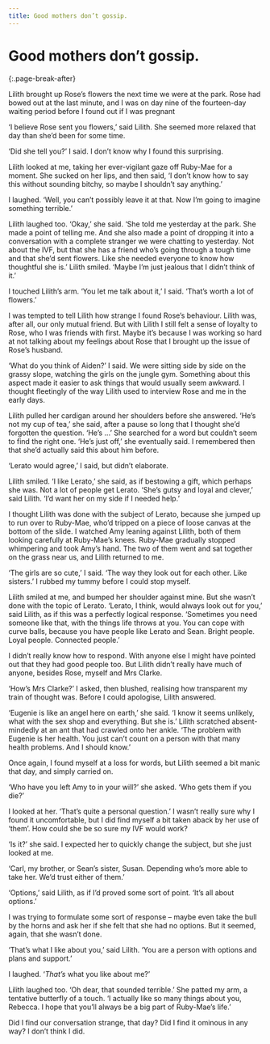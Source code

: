 ```yaml
---
title: Good mothers don’t gossip.
---
```


# Good mothers don’t gossip.
{:.page-break-after}

Lilith brought up Rose’s flowers the next time we were at the park. Rose had bowed out at the last minute, and I was on day nine of the fourteen-day waiting period before I found out if I was pregnant

‘I believe Rose sent you flowers,’ said Lilith. She seemed more relaxed that day than she’d been for some time.

‘Did she tell you?’ I said. I don’t know why I found this surprising.

Lilith looked at me, taking her ever-vigilant gaze off Ruby-Mae for a moment. She sucked on her lips, and then said, ‘I don’t know how to say this without sounding bitchy, so maybe I shouldn’t say anything.’

I laughed. ‘Well, you can’t possibly leave it at that. Now I’m going to imagine something terrible.’

Lilith laughed too. ‘Okay,’ she said. ‘She told me yesterday at the park. She made a point of telling me. And she also made a point of dropping it into a conversation with a complete stranger we were chatting to yesterday. Not about the IVF, but that she has a friend who’s going through a tough time and that she’d sent flowers. Like she needed everyone to know how thoughtful she is.’ Lilith smiled. ‘Maybe I’m just jealous that I didn’t think of it.’

I touched Lilith’s arm. ‘You let me talk about it,’ I said. ‘That’s worth a lot of flowers.’

I was tempted to tell Lilith how strange I found Rose’s behaviour. Lilith was, after all, our only mutual friend. But with Lilith I still felt a sense of loyalty to Rose, who I was friends with first. Maybe it’s because I was working so hard at not talking about my feelings about Rose that I brought up the issue of Rose’s husband.

‘What do you think of Aiden?’ I said. We were sitting side by side on the grassy slope, watching the girls on the jungle gym. Something about this aspect made it easier to ask things that would usually seem awkward. I thought fleetingly of the way Lilith used to interview Rose and me in the early days.

Lilith pulled her cardigan around her shoulders before she answered. ‘He’s not my cup of tea,’ she said, after a pause so long that I thought she’d forgotten the question. ‘He’s ...’ She searched for a word but couldn’t seem to find the right one. ‘He’s just off,’ she eventually said. I remembered then that she’d actually said this about him before.

‘Lerato would agree,’ I said, but didn’t elaborate.

Lilith smiled. ‘I like Lerato,’ she said, as if bestowing a gift, which perhaps she was. Not a lot of people get Lerato. ‘She’s gutsy and loyal and clever,’ said Lilith. ‘I’d want her on my side if I needed help.’

I thought Lilith was done with the subject of Lerato, because she jumped up to run over to Ruby-Mae, who’d tripped on a piece of loose canvas at the bottom of the slide. I watched Amy leaning against Lilith, both of them looking carefully at Ruby-Mae’s knees. Ruby-Mae gradually stopped whimpering and took Amy’s hand. The two of them went and sat together on the grass near us, and Lilith returned to me.

‘The girls are so cute,’ I said. ‘The way they look out for each other. Like sisters.’ I rubbed my tummy before I could stop myself.

Lilith smiled at me, and bumped her shoulder against mine. But she wasn’t done with the topic of Lerato. ‘Lerato, I think, would always look out for you,’ said Lilith, as if this was a perfectly logical response. ‘Sometimes you need someone like that, with the things life throws at you. You can cope with curve balls, because you have people like Lerato and Sean. Bright people. Loyal people. Connected people.’

I didn’t really know how to respond. With anyone else I might have pointed out that they had good people too. But Lilith didn’t really have much of anyone, besides Rose, myself and Mrs Clarke.

‘How’s Mrs Clarke?’ I asked, then blushed, realising how transparent my train of thought was. Before I could apologise, Lilith answered.

‘Eugenie is like an angel here on earth,’ she said. ‘I know it seems unlikely, what with the sex shop and everything. But she is.’ Lilith scratched absent-mindedly at an ant that had crawled onto her ankle. ‘The problem with Eugenie is her health. You just can’t count on a person with that many health problems. And I should know.’

Once again, I found myself at a loss for words, but Lilith seemed a bit manic that day, and simply carried on.

‘Who have you left Amy to in your will?’ she asked. ‘Who gets them if you die?’

I looked at her. ‘That’s quite a personal question.’ I wasn’t really sure why I found it uncomfortable, but I did find myself a bit taken aback by her use of ‘them’. How could she be so sure my IVF would work?

‘Is it?’ she said. I expected her to quickly change the subject, but she just looked at me.

‘Carl, my brother, or Sean’s sister, Susan. Depending who’s more able to take her. We’d trust either of them.’

‘Options,’ said Lilith, as if I’d proved some sort of point. ‘It’s all about options.’

I was trying to formulate some sort of response – maybe even take the bull by the horns and ask her if she felt that she had no options. But it seemed, again, that she wasn’t done.

‘That’s what I like about you,’ said Lilith. ‘You are a person with options and plans and support.’

I laughed. ‘*That’s* what you like about me?’

Lilith laughed too. ‘Oh dear, that sounded terrible.’ She patted my arm, a tentative butterfly of a touch. ‘I actually like so many things about you, Rebecca. I hope that you’ll always be a big part of Ruby-Mae’s life.’

Did I find our conversation strange, that day? Did I find it ominous in any way? I don’t think I did.

